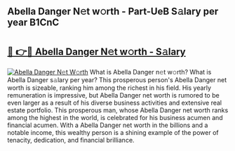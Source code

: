 ## Abella Danger N𝚎t w𝚘rth - Part-UeB S𝚊lary per year B1CnC

# <h2><a href="http://gc02kf.nevu.top/?p=Abella+Danger">🔗 👉🔴 Abella Danger N𝚎t w𝚘rth - S𝚊lary</a></h2>

[![Abella Danger N𝚎t W𝚘rth](https://i.imgur.com/Oavwk0R.jpeg)](http://gc02kf.nevu.top/?p=Abella+Danger)
What is Abella Danger n𝚎t w𝚘rth? What is Abella Danger s𝚊lary per year?
This prosperous person's Abella Danger net worth is sizeable, ranking him among the richest in his field. His yearly remuneration is impressive, but Abella Danger net worth is rumored to be even larger as a result of his diverse business activities and extensive real estate portfolio. This prosperous man, whose Abella Danger net worth ranks among the highest in the world, is celebrated for his business acumen and financial acumen. With a Abella Danger net worth in the billions and a notable income, this wealthy person is a shining example of the power of tenacity, dedication, and financial brilliance.
